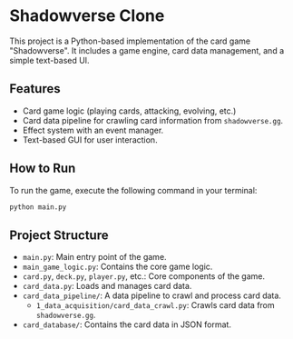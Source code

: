 # Shadowverse Clone

This project is a Python-based implementation of the card game "Shadowverse". It includes a game engine, card data management, and a simple text-based UI.

## Features

*   Card game logic (playing cards, attacking, evolving, etc.)
*   Card data pipeline for crawling card information from `shadowverse.gg`.
*   Effect system with an event manager.
*   Text-based GUI for user interaction.

## How to Run

To run the game, execute the following command in your terminal:

```bash
python main.py
```

## Project Structure

*   `main.py`: Main entry point of the game.
*   `main_game_logic.py`: Contains the core game logic.
*   `card.py`, `deck.py`, `player.py`, etc.: Core components of the game.
*   `card_data.py`: Loads and manages card data.
*   `card_data_pipeline/`: A data pipeline to crawl and process card data.
    *   `1_data_acquisition/card_data_crawl.py`: Crawls card data from `shadowverse.gg`.
*   `card_database/`: Contains the card data in JSON format.
